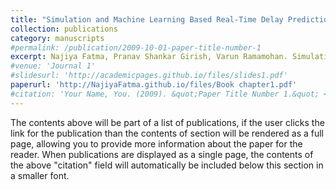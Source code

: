 ```yaml
---
title: "Simulation and Machine Learning Based Real-Time Delay Prediction"
collection: publications
category: manuscripts
#permalink: /publication/2009-10-01-paper-title-number-1
excerpt: Najiya Fatma, Pranav Shankar Girish, Varun Ramamohan. Simulation and Machine Learning based Real-Time Delay Prediction 
#venue: 'Journal 1'
#slidesurl: 'http://academicpages.github.io/files/slides1.pdf'
paperurl: 'http://NajiyaFatma.github.io/files/Book chapter1.pdf'
#citation: 'Your Name, You. (2009). &quot;Paper Title Number 1.&quot; <i>Journal 1</i>. 1(1).'
---
```


The contents above will be part of a list of publications, if the user clicks the link for the publication than the contents of section will be rendered as a full page, allowing you to provide more information about the paper for the reader. When publications are displayed as a single page, the contents of the above "citation" field will automatically be included below this section in a smaller font.
